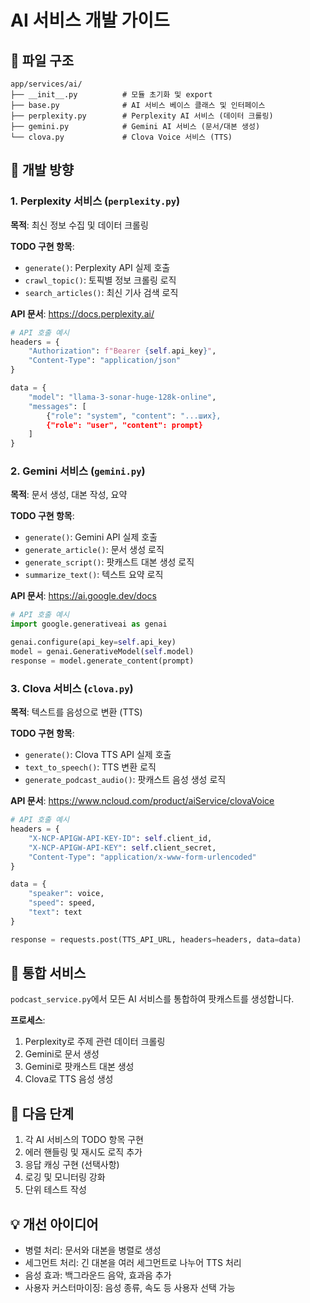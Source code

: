 # AI 서비스 개발 가이드

## 📁 파일 구조

```
app/services/ai/
├── __init__.py          # 모듈 초기화 및 export
├── base.py              # AI 서비스 베이스 클래스 및 인터페이스
├── perplexity.py        # Perplexity AI 서비스 (데이터 크롤링)
├── gemini.py            # Gemini AI 서비스 (문서/대본 생성)
└── clova.py             # Clova Voice 서비스 (TTS)
```

## 🔧 개발 방향

### 1. Perplexity 서비스 (`perplexity.py`)

**목적**: 최신 정보 수집 및 데이터 크롤링

**TODO 구현 항목**:
- `generate()`: Perplexity API 실제 호출
- `crawl_topic()`: 토픽별 정보 크롤링 로직
- `search_articles()`: 최신 기사 검색 로직

**API 문서**: https://docs.perplexity.ai/

```python
# API 호출 예시
headers = {
    "Authorization": f"Bearer {self.api_key}",
    "Content-Type": "application/json"
}

data = {
    "model": "llama-3-sonar-huge-128k-online",
    "messages": [
        {"role": "system", "content": "...ших},
        {"role": "user", "content": prompt}
    ]
}
```

### 2. Gemini 서비스 (`gemini.py`)

**목적**: 문서 생성, 대본 작성, 요약

**TODO 구현 항목**:
- `generate()`: Gemini API 실제 호출
- `generate_article()`: 문서 생성 로직
- `generate_script()`: 팟캐스트 대본 생성 로직
- `summarize_text()`: 텍스트 요약 로직

**API 문서**: https://ai.google.dev/docs

```python
# API 호출 예시
import google.generativeai as genai

genai.configure(api_key=self.api_key)
model = genai.GenerativeModel(self.model)
response = model.generate_content(prompt)
```

### 3. Clova 서비스 (`clova.py`)

**목적**: 텍스트를 음성으로 변환 (TTS)

**TODO 구현 항목**:
- `generate()`: Clova TTS API 실제 호출
- `text_to_speech()`: TTS 변환 로직
- `generate_podcast_audio()`: 팟캐스트 음성 생성 로직

**API 문서**: https://www.ncloud.com/product/aiService/clovaVoice

```python
# API 호출 예시
headers = {
    "X-NCP-APIGW-API-KEY-ID": self.client_id,
    "X-NCP-APIGW-API-KEY": self.client_secret,
    "Content-Type": "application/x-www-form-urlencoded"
}

data = {
    "speaker": voice,
    "speed": speed,
    "text": text
}

response = requests.post(TTS_API_URL, headers=headers, data=data)
```

## 🔄 통합 서비스

`podcast_service.py`에서 모든 AI 서비스를 통합하여 팟캐스트를 생성합니다.

**프로세스**:
1. Perplexity로 주제 관련 데이터 크롤링
2. Gemini로 문서 생성
3. Gemini로 팟캐스트 대본 생성
4. Clova로 TTS 음성 생성

## 🚀 다음 단계

1. 각 AI 서비스의 TODO 항목 구현
2. 에러 핸들링 및 재시도 로직 추가
3. 응답 캐싱 구현 (선택사항)
4. 로깅 및 모니터링 강화
5. 단위 테스트 작성

## 💡 개선 아이디어

- 병렬 처리: 문서와 대본을 병렬로 생성
- 세그먼트 처리: 긴 대본을 여러 세그먼트로 나누어 TTS 처리
- 음성 효과: 백그라운드 음악, 효과음 추가
- 사용자 커스터마이징: 음성 종류, 속도 등 사용자 선택 가능

